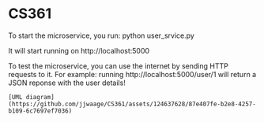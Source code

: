 # CS361

To start the microservice, you run:
    python user_srvice.py

It will start running on http://localhost:5000

To test the microservice, you can use the internet by sending HTTP requests to it.
For example:
    running http://localhost:5000/user/1 will return a JSON reponse with the user details!
    
    [UML diagram](https://github.com/jjwaage/CS361/assets/124637628/87e407fe-b2e8-4257-b109-6c7697ef7036)
